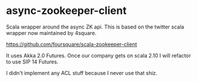 async-zookeeper-client
======================

Scala wrapper around the async ZK api. This is based on the twitter scala wrapper now maintained by 4square.

https://github.com/foursquare/scala-zookeeper-client

It uses Akka 2.0 Futures. Once our company gets on scala 2.10 I will refactor to use SIP 14 Futures.

I didn't implement any ACL stuff because I never use that shiz.


